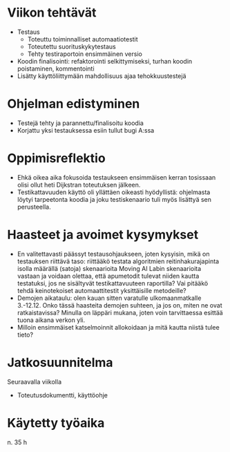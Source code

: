 # Viikon tehtävät

-   Testaus
    -   Toteuttu toiminnalliset automaatiotestit
    -   Toteutettu suorituskykytestaus
    -   Tehty testiraportoin ensimmäinen versio
-   Koodin finalisointi: refaktorointi selkittymiseksi, turhan koodin poistaminen, kommentointi
-   Lisätty käyttöliittymään mahdollisuus ajaa tehokkuustestejä

# Ohjelman edistyminen

-   Testejä tehty ja parannettu/finalisoitu koodia
-   Korjattu yksi testauksessa esiin tullut bugi A:ssa

# Oppimisreflektio

-   Ehkä oikea aika fokusoida testaukseen ensimmäisen kerran tosissaan olisi ollut heti Dijkstran toteutuksen jälkeen.
-   Testikattavuuden käyttö oli yllättäen oikeasti hyödyllistä: ohjelmasta löytyi tarpeetonta koodia ja joku testiskenaario tuli myös lisättyä sen perusteella.

# Haasteet ja avoimet kysymykset

-   En valitettavasti päässyt testausohjaukseen, joten kysyisin, mikä on testauksen riittävä taso: riittääkö testata algoritmien reitinhakurajapinta isolla määrällä (satoja) skenaarioita Moving AI Labin skenaarioita vastaan ja voidaan olettaa, että apumetodit tulevat niiden kautta testatuksi, jos ne sisältyvät testikattavuuteen raportilla? Vai pitääkö tehdä keinotekoiset automaattitestit yksittäisille metodeille?
-   Demojen aikataulu: olen kauan sitten varatulle ulkomaanmatkalle 3.-12.12. Onko tässä haasteita demojen suhteen, ja jos on, miten ne ovat ratkaistavissa? Minulla on läppäri mukana, joten voin tarvittaessa esittää tuona aikana verkon yli.
-   Milloin ensimmäiset katselmoinnit allokoidaan ja mitä kautta niistä tulee tieto?

# Jatkosuunnitelma

Seuraavalla viikolla

-   Toteutusdokumentti, käyttöohje

# Käytetty työaika

n. 35 h
